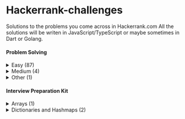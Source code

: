 # Hackerrank-challenges

Solutions to the problems you come across in Hackerrank.com
All the solutions will be writen in JavaScript/TypeScript or maybe sometimes in Dart or Golang.

#### Problem Solving
<details>
  <summary>Easy (87)</summary>
  
- [Simple Array Sum](https://github.com/theiskaa/hackerrank-challanges/blob/main/easy/simple_array_sum.js) - [View problem in HackerRank ](https://www.hackerrank.com/challenges/simple-array-sum/problem)
- [Compare The Triplets](https://github.com/theiskaa/hackerrank-challanges/blob/main/easy/compare_the_triplets.js) - [View problem in HackerRank ](https://www.hackerrank.com/challenges/compare-the-triplets/problem)
- [A Very Big Sum](https://github.com/theiskaa/hackerrank-challanges/blob/main/easy/a_very_big_sum.js) - [View problem in HackerRank](https://www.hackerrank.com/challenges/a-very-big-sum/problem)
- [Diagonal Difference](https://github.com/theiskaa/hackerrank-challanges/blob/main/easy/diagonal_difference.js) - [View problem in HackerRank](https://www.hackerrank.com/challenges/diagonal-difference/problem)
- [Plus Minus](https://github.com/theiskaa/hackerrank-challanges/blob/main/easy/plus_minus.js) - [View problem in HackerRank](https://www.hackerrank.com/challenges/plus-minus/problem)
- [Staircase](https://github.com/theiskaa/hackerrank-challanges/blob/main/easy/staircase.js) - [View problem in HackerRank](https://www.hackerrank.com/challenges/staircase/problem)
- [Mini Max Sum](https://github.com/theiskaa/hackerrank-challanges/blob/main/easy/mini_max_sum.js) - [View problem in HackerRank](https://www.hackerrank.com/challenges/mini-max-sum/problem)
- [Birthday Cake Candles](https://github.com/theiskaa/hackerrank-challanges/blob/main/easy/birthday_cake_candles.js) - [View problem in HackerRank](https://www.hackerrank.com/challenges/birthday-cake-candles/problem)
- [Time Conversion](https://github.com/theiskaa/hackerrank-challanges/blob/main/easy/time_conversion.js) - [View problem in HackerRank](https://www.hackerrank.com/challenges/time-conversion/problem)
- [Grading Students](https://github.com/theiskaa/hackerrank-challanges/blob/main/easy/grading_students.js) - [View problem in HackerRank](https://www.hackerrank.com/challenges/grading/problem)
- [Apple and Orange](https://github.com/theiskaa/hackerrank-challanges/blob/main/easy/apple_orange.js) - [View problem in HackerRank](https://www.hackerrank.com/challenges/apple-and-orange/problem)
- [Number Line Jumps](https://github.com/theiskaa/hackerrank-challanges/blob/main/easy/number_line_jumps.js) - [View problem in HackerRank](https://www.hackerrank.com/challenges/kangaroo/problem)
- [Breaking the Records](https://github.com/theiskaa/hackerrank-challanges/blob/main/easy/breaking_records.js) - [View problem in HackerRank](https://www.hackerrank.com/challenges/breaking-best-and-worst-records/problem)
- [Divisible Sum Pairs](https://github.com/theiskaa/hackerrank-challanges/blob/main/easy/divisible_sum_pairs.js) - [View problem in HackerRank](https://www.hackerrank.com/challenges/divisible-sum-pairs/problem)
- [Day of the Programmer](https://github.com/theiskaa/hackerrank-challanges/blob/main/easy/day_of_the_programmer.js) - [View problem in HackerRank](https://www.hackerrank.com/challenges/day-of-the-programmer/problem)
- [Bill Division](https://github.com/theiskaa/hackerrank-challanges/blob/main/easy/bon_appetit.js) - [View problem in HackerRank](https://www.hackerrank.com/challenges/bon-appetit/problem)
- [Counting Valleys](https://github.com/theiskaa/hackerrank-challanges/blob/main/easy/counting_valleys.js) - [View problem in HackerRank](https://www.hackerrank.com/challenges/counting-valleys/problem)
- [Electronics Shop](https://github.com/theiskaa/hackerrank-challanges/blob/main/easy/electronic_shop.js) - [View problem in HackerRank](https://www.hackerrank.com/challenges/electronics-shop/problem)
- [Cats and a Mouse](https://github.com/theiskaa/hackerrank-challanges/blob/main/easy/cat_and_mouse.js) - [View problem in HackerRank](https://www.hackerrank.com/challenges/cats-and-a-mouse/problem)
- [The Hurdle Race](https://github.com/theiskaa/hackerrank-challanges/blob/main/easy/hurdle_race.js) - [View problem in HackerRank](https://www.hackerrank.com/challenges/the-hurdle-race/problem)
- [Utopian Tree](https://github.com/theiskaa/hackerrank-challanges/blob/main/easy/utopian_tree.js) - [View problem in HackerRank](https://www.hackerrank.com/challenges/utopian-tree/problem)
- [Angry Professor](https://github.com/theiskaa/hackerrank-challanges/blob/main/easy/angry_professor.js) - [View problem in HackerRank](https://www.hackerrank.com/challenges/angry-professor/problem) 
- [Subarray Division](https://github.com/theiskaa/hackerrank-challanges/blob/main/easy/subarray_division.js) - [View problem in HackerRank](https://www.hackerrank.com/challenges/the-birthday-bar/problem)
- [Drawing Book](https://github.com/theiskaa/hackerrank-challanges/blob/main/easy/drawing_book.js) - [View problem in HackerRank](https://www.hackerrank.com/challenges/drawing-book/problem)
- [Picking Numbers](https://github.com/theiskaa/hackerrank-challanges/blob/main/easy/picking_numbers.js) - [View problem in HackerRank](https://www.hackerrank.com/challenges/picking-numbers)
- [Sales by Match](https://github.com/theiskaa/hackerrank-challanges/blob/main/easy/sales_by_match.js) - [View problem in HackerRank](https://www.hackerrank.com/challenges/sock-merchant/problem)
- [Beautiful Days at the Movies](https://github.com/theiskaa/hackerrank-challanges/blob/main/easy/beautiful_days_at_the_movies.js) - [View problem in HackerRank](https://www.hackerrank.com/challenges/beautiful-days-at-the-movies/problem)
- [Viral Advertising](https://github.com/theiskaa/hackerrank-challanges/blob/main/easy/viral_advertising.js) - [View problem in HackerRank](https://www.hackerrank.com/challenges/strange-advertising/problem)
- [Circular Array Rotation](https://github.com/theiskaa/hackerrank-challanges/blob/main/easy/circular_array_rotation.js) - [View problem in HackerRank](https://www.hackerrank.com/challenges/circular-array-rotation/problem)
- [Save the Prisoner!](https://github.com/theiskaa/hackerrank-challanges/blob/main/easy/save_the_prisoner.js) - [View problem in HackerRank](https://www.hackerrank.com/challenges/save-the-prisoner/problem)
- [Designer PDF Viewer](https://github.com/theiskaa/hackerrank-challanges/blob/main/easy/designer_pdf_viewer.js) - [View problem in HackerRank](https://www.hackerrank.com/challenges/designer-pdf-viewer/problem)
- [Sequence Equation](https://github.com/theiskaa/hackerrank-challanges/blob/main/easy/sequence_equation.js) - [View problem in HackerRank](https://www.hackerrank.com/challenges/permutation-equation/problem)
- [Jumping on the Clouds: Revisited](https://github.com/theiskaa/hackerrank-challanges/blob/main/easy/jumping_on_clouds.js) - [View problem in HackerRank](https://www.hackerrank.com/challenges/jumping-on-the-clouds-revisited/problem)
- [Find Digits](https://github.com/theiskaa/hackerrank-challanges/blob/main/easy/find_digits.js) - [View problem in HackerRank](https://www.hackerrank.com/challenges/find-digits/problem)
- [Cut the sticks](https://github.com/theiskaa/hackerrank-challanges/blob/main/easy/cut_the_sticks.js) - [View problem in HackerRank](https://www.hackerrank.com/challenges/cut-the-sticks/problem)
- [Repeated String](https://github.com/theiskaa/hackerrank-challanges/blob/main/easy/repeated_strings.js) - [View problem in HackerRank](https://www.hackerrank.com/challenges/repeated-string/problem)
- [Equalize the Array](https://github.com/theiskaa/hackerrank-challanges/blob/main/easy/equalize_the_array.js) - [View problem in HackerRank](https://www.hackerrank.com/challenges/equality-in-a-array/problem)
- [Jumping on the Clouds](https://github.com/theiskaa/hackerrank-challanges/blob/main/easy/jumping_on_clouds.js) - [View problem in HackerRank](https://www.hackerrank.com/challenges/jumping-on-the-clouds/problem)
- [Minimum Distances](https://github.com/theiskaa/hackerrank-challanges/blob/main/easy/min_distances.js) - [View problem in HackerRank](https://www.hackerrank.com/challenges/minimum-distances/problem)
- [Sherlock and Squares](https://github.com/theiskaa/hackerrank-challanges/blob/main/easy/sherlock_and_squares.js) - [View problem in HackerRank](https://www.hackerrank.com/challenges/sherlock-and-squares/problem)
- [Taum and B'day](https://github.com/theiskaa/hackerrank-challanges/blob/main/easy/taum_b_day.js) - [View problem in HackerRank](https://www.hackerrank.com/challenges/taum-and-bday/problem)
- [Service Lane](https://github.com/theiskaa/hackerrank-challanges/blob/main/easy/service_lane.js) - [View problem in HackerRank](https://www.hackerrank.com/challenges/service-lane/problem)
- [Chocolate Feast](https://github.com/theiskaa/hackerrank-challanges/blob/main/easy/chocolate_feast.js) - [View problem in HackerRank](https://www.hackerrank.com/challenges/chocolate-feast/problem)
- [Camel Case](https://github.com/theiskaa/hackerrank-challanges/blob/main/easy/camel_case.js) - [View problem in HackerRank](https://www.hackerrank.com/challenges/camelcase/problem)
- [Halloween Sale](https://github.com/theiskaa/hackerrank-challanges/blob/main/easy/halloween_sale.js) - [View problem in HackerRank](https://www.hackerrank.com/challenges/halloween-sale/problem)
- [HackerRank in a String!](https://github.com/theiskaa/hackerrank-challanges/blob/main/easy/hackerrank_in_string.js) - [View problem in HackerRank](https://www.hackerrank.com/challenges/hackerrank-in-a-string/problem)
- [Beautiful Binary String](https://github.com/theiskaa/hackerrank-challanges/blob/main/easy/binary_string.js) - [View problem in HackerRank](https://www.hackerrank.com/challenges/beautiful-binary-string/problem)
- [Mars Exploration](https://github.com/theiskaa/hackerrank-challanges/blob/main/easy/mars_exploration.js) - [View problem in HackerRank](https://www.hackerrank.com/challenges/mars-exploration/problem)
- [Gemstones](https://github.com/theiskaa/hackerrank-challanges/blob/main/easy/gemstones.js) - [View problem in HackerRank](https://www.hackerrank.com/challenges/gem-stones/problem)
- [Pangrams](https://github.com/theiskaa/hackerrank-challanges/blob/main/easy/pangrams.js) - [View problem in HackerRank](https://www.hackerrank.com/challenges/pangrams/problem)
- [Funny String](https://github.com/theiskaa/hackerrank-challanges/blob/main/easy/funny_string.js) - [View problem in HackerRank](https://www.hackerrank.com/challenges/funny-string/problem)
- [Arrays: Left Rotation](https://github.com/theiskaa/hackerrank-challanges/blob/main/interview/arrays/left_rotation.js) - [View problem in HackerRank](https://www.hackerrank.com/challenges/ctci-array-left-rotation/problem)
- [Two Strings](https://github.com/theiskaa/hackerrank-challanges/blob/main/interview/dictionaries-and-hashmaps/two_strings.js) - [View problem in HackerRank](https://www.hackerrank.com/challenges/two-strings/problem)
- [Hash Tables: Ransom Note](https://github.com/theiskaa/hackerrank-challanges/blob/main/interview/dictionaries-and-hashmaps/ransom_note.js) - [View problem in HackerRank](https://www.hackerrank.com/challenges/ctci-ransom-note/problem)
- [Cavity Map](https://github.com/theiskaa/hackerrank-challanges/blob/main/easy/cavity_map.js) - [View problem in HackerRank](https://www.hackerrank.com/challenges/cavity-map/problem)
- [Minimum Swaps 2](https://github.com/theiskaa/hackerrank-challanges/blob/main/easy/minimum_swaps_2.js) - [View problem in HackerRank](https://www.hackerrank.com/challenges/minimum-swaps-2/problem)
- [Alternating Characters](https://github.com/theiskaa/hackerrank-challanges/blob/main/easy/alternating_characters.js) - [View problem in HackerRank](https://www.hackerrank.com/challenges/alternating-characters/problem)
- [Strong Password](https://github.com/theiskaa/hackerrank-challanges/blob/main/easy/strong_password.js) - [View problem in HackerRank](https://www.hackerrank.com/challenges/strong-password/problem)
- [Ice Cream Parlor](https://github.com/theiskaa/hackerrank-challanges/blob/main/easy/ice_cream_parlor.js) - [View problem in HackerRank](https://www.hackerrank.com/challenges/icecream-parlor/problem)
- [Missing Numbers](https://github.com/theiskaa/hackerrank-challanges/blob/main/easy/missing_numbers.js) - [View problem in HackerRank](https://www.hackerrank.com/challenges/missing-numbers/problem)
- [Manasa and Stones](https://github.com/theiskaa/hackerrank-challanges/blob/main/easy/manasa_and_stones.js) - [View problem in HackerRank](https://www.hackerrank.com/challenges/manasa-and-stones/problem)
- [Counting Sort 1](https://github.com/theiskaa/hackerrank-challanges/blob/main/easy/counting_sort_1.js) - [View problem in HackerRank](https://www.hackerrank.com/challenges/countingsort1/problem)
- [Lisa's Workbook](https://github.com/theiskaa/hackerrank-challanges/blob/main/easy/lisas_workbook.js) - [View problem in HackerRank](https://www.hackerrank.com/challenges/lisa-workbook/problem)
- [Lonely Integer](https://github.com/theiskaa/hackerrank-challanges/blob/main/easy/lonely_integer.js) - [View problem in HackerRank](https://www.hackerrank.com/challenges/lonely-integer/problem)
- [Flipping bits](https://github.com/theiskaa/hackerrank-challanges/blob/main/easy/flipping_bits.js) - [View problem in HackerRank](https://www.hackerrank.com/challenges/flipping-bits/problem)
- [Marc's Cakewalk](https://github.com/theiskaa/hackerrank-challanges/blob/main/easy/marcs_cakewalk.js) - [View problem in HackerRank](https://www.hackerrank.com/challenges/marcs-cakewalk/problem)
- [Luck Balance](https://github.com/theiskaa/hackerrank-challanges/blob/main/easy/luck_balance.js) - [View problem in HackerRank](https://www.hackerrank.com/challenges/luck-balance/problem)
- [String Construction](https://github.com/theiskaa/hackerrank-challanges/blob/main/easy/string_construction.js) - [View problem in HackerRank](https://www.hackerrank.com/challenges/string-construction/problem)
- [Mark and Toys](https://github.com/theiskaa/hackerrank-challanges/blob/main/easy/mark_and_toys.js) - [View problem in HackerRank](https://www.hackerrank.com/challenges/mark-and-toys/problem)
- [Maximizing XOR](https://github.com/theiskaa/hackerrank-challanges/blob/main/easy/maximizing_xor.js) - [View problem in HackerRank](https://www.hackerrank.com/challenges/maximizing-xor/problem)
- [Quicksort 1 - Partition](https://github.com/theiskaa/hackerrank-challanges/blob/main/easy/quicksort1.js) - [View problem in HackerRank](https://www.hackerrank.com/challenges/quicksort1/problem)
- [Minimum Absolute Difference in an Array](https://github.com/theiskaa/hackerrank-challanges/blob/main/easy/minimum_absolute_difference.js) - [View problem in HackerRank](https://www.hackerrank.com/challenges/minimum-absolute-difference-in-an-array/problem)
- [Permuting Two Arrays](https://github.com/theiskaa/hackerrank-challanges/blob/main/easy/permuting_two_arrays.js) - [View problem in HackerRank](https://www.hackerrank.com/challenges/two-arrays/problem)
- [Counting Sort 2](https://github.com/theiskaa/hackerrank-challanges/blob/main/easy/counting_sort_2.ts) - [View problem in HackerRank](https://www.hackerrank.com/challenges/countingsort2/problem)
- [Find the Median](https://github.com/theiskaa/hackerrank-challanges/blob/main/easy/find_the_median.ts) - [View problem in HackerRank](https://www.hackerrank.com/challenges/find-the-median/problem)
- [Library Fine](https://github.com/theiskaa/hackerrank-challanges/blob/main/easy/library_fine.ts) - [View problem in HackerRank](https://www.hackerrank.com/challenges/library-fine/problem)
- [Closest Numbers](https://github.com/theiskaa/hackerrank-challanges/blob/main/easy/closest_numbers.ts) - [View problem in HackerRank](https://www.hackerrank.com/challenges/closest-numbers/problem)
- [Closest Numbers (Golang)](https://github.com/theiskaa/hackerrank-challanges/blob/main/easy/closest_numbers.go) - [View problem in HackerRank](https://www.hackerrank.com/challenges/closest-numbers/problem)
- [Maximum Perimeter Triangle](https://github.com/theiskaa/hackerrank-challanges/blob/main/easy/maximum_perimeter_triangle.go) - [View problem in HackerRank](https://www.hackerrank.com/challenges/maximum-perimeter-triangle/problem)
- [Fair Rations](https://github.com/theiskaa/hackerrank-challanges/blob/main/easy/fair_rations.go) - [View problem in HackerRank](https://www.hackerrank.com/challenges/fair-rations/problem)
- [Modified Kaprekar Numbers](https://github.com/theiskaa/hackerrank-challanges/blob/main/easy/modified_kaprekar_numbers.ts) - [View problem in HackerRank](https://www.hackerrank.com/challenges/kaprekar-numbers/problem)
- [Super Reduced String](https://github.com/theiskaa/hackerrank-challanges/blob/main/easy/super_reduced_string.ts) - [View problem in HackerRank](https://www.hackerrank.com/challenges/reduced-string/problem)
- [Caesar Cipher](https://github.com/theiskaa/hackerrank-challanges/blob/main/easy/caesar_cipher.ts) - [View problem in HackerRank](https://www.hackerrank.com/challenges/caesar-cipher-1/problem)
- [Jim and the Orders](https://github.com/theiskaa/hackerrank-challanges/blob/main/easy/jim_and_orders.ts) - [View problem in HackerRank](https://www.hackerrank.com/challenges/jim-and-the-orders/problem)
- [Game of Stones](https://github.com/theiskaa/hackerrank-challanges/blob/main/easy/game_of_stones.go) - [View problem in HackerRank](https://www.hackerrank.com/challenges/game-of-stones-1/problem)
- [Making Anagrams](https://github.com/theiskaa/hackerrank-challanges/blob/main/easy/making_anagrams.ts) - [View problem in HackerRank](https://www.hackerrank.com/challenges/making-anagrams/problem)
- [Priyanka and Toys](https://github.com/theiskaa/hackerrank-challanges/blob/main/easy/priyanka_and_toys.go) - [View problem in HackerRank](https://www.hackerrank.com/challenges/priyanka-and-toys/problem)


</details>

<details>
  <summary>Medium (4)</summary>

- [Forming a Magic Square](https://github.com/theiskaa/hackerrank-challanges/blob/main/medium/forming_magic_square.js) - [View problem in HackerRank](https://www.hackerrank.com/challenges/magic-square-forming/problem)
- [Climbing the Leaderboard](https://github.com/theiskaa/hackerrank-challanges/blob/main/medium/climbing_the_leaderboard.js) - [View problem in HackerRank](https://www.hackerrank.com/challenges/climbing-the-leaderboard/problem)
- [Extra Long Factorials](https://github.com/theiskaa/hackerrank-challanges/blob/main/medium/extra_long_factorials.js) - [View problem in HackerRank](https://www.hackerrank.com/challenges/extra-long-factorials/problem)
- [Encryption](https://github.com/theiskaa/hackerrank-challanges/blob/main/medium/encryption.js) - [View problem in HackerRank](https://www.hackerrank.com/challenges/encryption/problem)
</details>

<details>
  <summary>Other (1)</summary>

- [First non repeating character](https://github.com/theiskaa/hackerrank-challanges/blob/main/challenges/first_non_repeating_char.js)

</details>

#### Interview Preparation Kit 
<details>
  <summary>Arrays (1)</summary>

- [Arrays: Left Rotation](https://github.com/theiskaa/hackerrank-challanges/blob/main/interview/arrays/left_rotation.js) - [View problem in HackerRank](https://www.hackerrank.com/challenges/ctci-array-left-rotation/problem)

</details>

<details>
  <summary>Dictionaries and Hashmaps (2)</summary>

- [Two Strings](https://github.com/theiskaa/hackerrank-challanges/blob/main/interview/dictionaries-and-hashmaps/two_strings.js) - [View problem in HackerRank](https://www.hackerrank.com/challenges/two-strings/problem)
- [Hash Tables: Ransom Note](https://github.com/theiskaa/hackerrank-challanges/blob/main/interview/dictionaries-and-hashmaps/ransom_note.js) - [View problem in HackerRank](https://www.hackerrank.com/challenges/ctci-ransom-note/problem)

</details>

<!--
- []() - [View problem in HackerRank]()
-->
